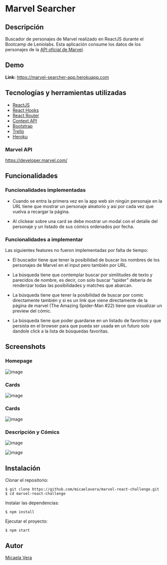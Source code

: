 # Marvel Searcher
## Descripción
Buscador de personajes de Marvel realizado en ReactJS durante el Bootcamp de Leniolabs.
Esta aplicación consume los datos de los personajes de la [API oficial de Marvel](https://developer.marvel.com/).
## Demo
**Link:** https://marvel-searcher-app.herokuapp.com
## Tecnologías y herramientas utilizadas
- [ReactJS](https://es.reactjs.org/)
- [React Hooks](https://es.reactjs.org/docs/hooks-intro.html)
- [React Router](https://reactrouter.com/)
- [Context API](https://es.reactjs.org/docs/context.html)
- [Bootstrap](https://getbootstrap.com/)
- [Trello](https://trello.com/b/RBZt7IE4/marvel-react-challenge)
- [Heroku](https://www.heroku.com/)
### Marvel API
https://developer.marvel.com/
## Funcionalidades
### Funcionalidades implementadas
- Cuando se entra la primera vez en la app web sin ningún personaje en la URL tiene que mostrar un personaje aleatorio y así por cada vez que vuelva a recargar la página.

- Al clickear sobre una card se debe mostrar un modal con el detalle del personaje y un listado de sus cómics ordenados por fecha. 
### Funcionalidades a implementar
Las siguientes features no fueron implementadas por falta de tiempo:

- El buscador tiene que tener la posibilidad de buscar los nombres de los personajes de Marvel en el input pero también por URL.

- La búsqueda tiene que contemplar buscar por similitudes de texto y parecidos de nombre, es decir, con solo buscar “spider” debería de renderizar todas las posibilidades y matches que abarcan.

- La búsqueda tiene que tener la posibilidad de buscar por comic directamente también y si es un link que viene     directamente de la página de marvel (The Amazing Spider-Man #22) tiene que visualizar un preview del cómic.

- La búsqueda tiene que poder guardarse en un listado de favoritos y que persista en el browser para que pueda ser usada en un futuro solo dandole click a la lista de búsquedas favoritas.

## Screenshots
### Homepage
![image](https://user-images.githubusercontent.com/28459482/122104849-7d1e9980-cdee-11eb-9d22-c759aa38df3c.png)

### Cards
![image](https://user-images.githubusercontent.com/28459482/122105045-b5be7300-cdee-11eb-8762-12ad89bc3920.png)

### Cards
![image](https://user-images.githubusercontent.com/28459482/122105790-9116cb00-cdef-11eb-8f96-6c662777cdff.png)

### Descripción y Cómics
![image](https://user-images.githubusercontent.com/28459482/122106845-cc65c980-cdf0-11eb-941d-cc6233eddf97.png)  

![image](https://user-images.githubusercontent.com/28459482/122106068-d6d39380-cdef-11eb-84d9-f4fc9154ecb3.png) 
## Instalación
Clonar el repositorio:
```
$ git clone https://github.com/micaelavera/marvel-react-challenge.git
$ cd marvel-react-challenge
```

Instalar las dependencias:
```
$ npm install
```

Ejecutar el proyecto:
```
$ npm start
```
## Autor
[Micaela Vera](https://github.com/micaelavera)


